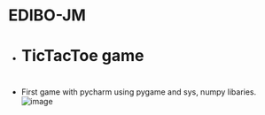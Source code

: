 # EDIBO-JM
* <h1> TicTacToe game <h1>
* First game with pycharm using pygame and sys, numpy libaries.
![image](https://user-images.githubusercontent.com/58956739/136524529-923b6f21-b111-4eb5-a168-996a829eff77.png)
